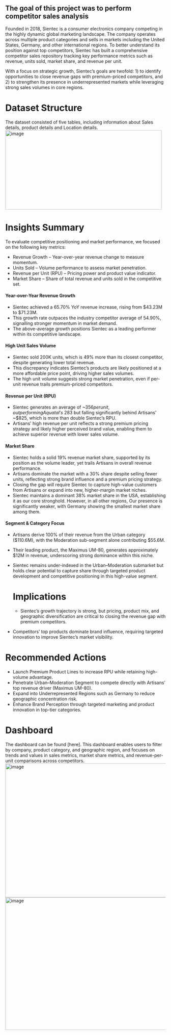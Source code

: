 ## The goal of this project was to perform competitor sales analysis
Founded in 2018, Sientec is a consumer electronics company competing in the highly dynamic global marketing landscape. The company operates across multiple product categories and sells in markets including the United States, Germany, and other international regions. To better understand its position against top competitors, Sientec has built a comprehensive competitor sales repository tracking key performance metrics such as revenue, units sold, market share, and revenue per unit.

With a focus on strategic growth, Sientec’s goals are twofold: 1) to identify opportunities to close revenue gaps with premium-priced competitors, and 2) to strengthen its presence in underrepresented markets while leveraging strong sales volumes in core regions.

# Dataset Structure
The dataset consisted of five tables, including information about Sales details, product details and Location details.
<img width="491" height="249" alt="image" src="https://github.com/user-attachments/assets/c1401c88-b8b1-4bcf-bb4a-727f5199f455" />

# Insights Summary 

To evaluate competitive positioning and market performance, we focused on the following key metrics:
- Revenue Growth – Year-over-year revenue change to measure momentum.
- Units Sold – Volume performance to assess market penetration.
- Revenue per Unit (RPU) – Pricing power and product value indicator.
- Market Share – Share of total revenue and units sold in the competitive set.
#### Year-over-Year Revenue Growth
- Sientec achieved a 65.70% YoY revenue increase, rising from $43.23M to $71.23M.
- This growth rate outpaces the industry competitor average of 54.90%, signalling stronger momentum in market demand.
- The above-average growth positions Sientec as a leading performer within its competitive landscape.
#### High Unit Sales Volume
- Sientec sold 200K units, which is 49% more than its closest competitor, despite generating lower total revenue.
- This discrepancy indicates Sientec’s products are likely positioned at a more affordable price point, driving higher sales volumes.
- The high unit volume suggests strong market penetration, even if per-unit revenue trails premium-priced competitors.

#### Revenue per Unit (RPU)
- Sientec generates an average of ~$356 per unit, outperforming Aquatal’s ~$283 but falling significantly behind Artisans’ ~$825, 
  which is more than double Sientec’s RPU.
- Artisans’ high revenue per unit reflects a strong premium pricing strategy and likely higher perceived brand value,
   enabling them to achieve superior revenue with lower sales volume.

#### Market Share
  - Sientec holds a solid 19% revenue market share, supported by its position as the volume leader, yet trails Artisans in overall revenue performance.
  - Artisans dominate the market with a 30% share despite selling fewer units, reflecting strong brand influence and a premium pricing strategy.
  - Closing the gap will require Sientec to capture high-value customers from Artisans or expand into new, higher-margin market niches.
  - Sientec maintains a dominant 38% market share in the USA, establishing it as our core stronghold. However, in all other regions,
    Our presence is significantly weaker, with Germany showing the smallest market share among them.

#### Segment & Category Focus
- Artisans derive 100% of their revenue from the Urban category ($110.6M), with the Moderation sub-segment alone contributing $55.6M.
- Their leading product, the Maximus UM-80, generates approximately $12M in revenue, underscoring strong dominance within this niche.
- Sientec remains under-indexed in the Urban–Moderation submarket but holds clear potential to capture share through targeted product
   development and competitive positioning in this high-value segment.

  # Implications
  - Sientec’s growth trajectory is strong, but pricing, product mix, and geographic diversification are critical to closing the revenue gap with premium   competitors.
 - Competitors’ top products dominate brand influence, requiring targeted innovation to improve Sientec’s market visibility.

  # Recommended Actions
  - Launch Premium Product Lines to increase RPU while retaining high-volume advantage.
  - Penetrate Urban–Moderation Segment to compete directly with Artisans’ top revenue driver (Maximus UM-80).
  - Expand into Underrepresented Regions such as Germany to reduce geographic concentration risk.
  - Enhance Brand Perception through targeted marketing and product innovation in top-tier categories.
# Dashboard
The dashboard can be found [here]. This dashboard enables users to filter by company, product category, and geographic region, and focuses on trends and values in sales metrics, market share metrics, and revenue-per-unit comparisons across competitors.
<img width="753" height="420" alt="image" src="https://github.com/user-attachments/assets/8f820ea5-afde-4f42-aed8-8059e6875f72" />
<img width="751" height="416" alt="image" src="https://github.com/user-attachments/assets/1608b57f-b873-4adb-b55a-98ba990b9a8c" />


